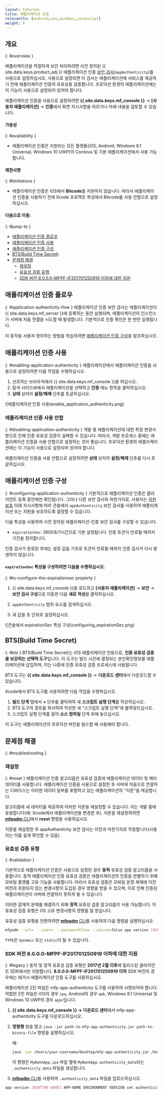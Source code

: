 ```yaml
---
layout: tutorial
title: 애플리케이션 인증
relevantTo: [android,ios,windows,javascript]
weight: 9
---
```

<!-- NLS_CHARSET=UTF-8 -->
## 개요
{: #overview }

애플리케이션을 적절하게 보안 처리하려면 사전 정의된 {{ site.data.keys.product_adj }} 애플리케이션 인증 [보안 검사](../#security-checks)(`appAuthenticity`)를 사용으로 설정하십시오. 사용으로 설정되면 이 검사는 애플리케이션에 서비스를 제공하기 전에 애플리케이션 인증의 유효성을 검증합니다. 프로덕션 환경의 애플리케이션에는 이 기능이 사용으로 설정되어 있어야 합니다. 

애플리케이션 인증을 사용으로 설정하려면 **{{ site.data.keys.mf_console }}** → **[사용자 애플리케이션]** → **인증**에서 화면 지시사항을 따르거나 아래 내용을 검토할 수 있습니다. 

#### 가용성
{: #availability }
* 애플리케이션 인증은 지원되는 모든 플랫폼(iOS, Android, Windows 8.1 Universal, Windows 10 UWP)의 Cordova 및 기본 애플리케이션에서 사용 가능합니다. 

#### 제한사항
{: #limitations }
* 애플리케이션 인증은 iOS에서 **Bitcode**를 지원하지 않습니다. 따라서 애플리케이션 인증을 사용하기 전에 Xcode 프로젝트 특성에서 Bitcode를 사용 안함으로 설정하십시오. 

#### 다음으로 이동:
{: #jump-to }
- [애플리케이션 인증 플로우](#application-authenticity-flow)
- [애플리케이션 인증 사용](#enabling-application-authenticity)
- [애플리케이션 인증 구성](#configuring-application-authenticity)
- [BTS(Build Time Secret)](#bts)
- [문제점 해결](#troubleshooting)
  - [재설정](#reset)
  - [유효성 검증 유형](#validation)
  - [SDK 버전 8.0.0.0-MFPF-IF201701250919 이하에 대한 지원](#legacy)

## 애플리케이션 인증 플로우
{: #application-authenticity-flow }
애플리케이션 인증 보안 검사는 애플리케이션이 {{ site.data.keys.mf_server }}에 등록하는 동안 실행되며, 애플리케이션의 인스턴스가 서버에 처음 연결을 시도할 때 발생합니다. 기본적으로 인증 확인은 한 번만 실행됩니다. 

이 동작을 사용자 정의하는 방법을 학습하려면 [애플리케이션 인증 구성](#configuring-application-authenticity)을 참조하십시오.

## 애플리케이션 인증 사용
{: #enabling-application-authenticity }
애플리케이션에서 애플리케이션 인증을 사용으로 설정하려면 다음 작업을 수행하십시오. 

1. 선호하는 브라우저에서 {{ site.data.keys.mf_console }}을 여십시오. 
2. 탐색 사이드바에서 애플리케이션을 선택하고 **인증** 메뉴 항목을 클릭하십시오.
3. **상태** 상자의 **설정/해제** 단추를 토글하십시오. 

![애플리케이션 인증 사용(enable_application_authenticity.png)

### 애플리케이션 인증 사용 안함
{: #disabling-application-authenticity }
개발 중 애플리케이션에 대한 특정 변경사항으로 인해 인증 유효성 검증이 실패할 수 있습니다. 따라서, 개발 프로세스 중에는 애플리케이션 인증을 사용 안함으로 설정하는 것이 좋습니다. 프로덕션 환경의 애플리케이션에는 이 기능이 사용으로 설정되어 있어야 합니다. 

애플리케이션 인증을 사용 안함으로 설정하려면 **상태** 상자의 **설정/해제** 단추를 다시 토글하십시오. 

## 애플리케이션 인증 구성
{: #configuring-application-authenticity }
기본적으로 애플리케이션 인증은 클라이언트 등록 동안에만 확인됩니다. 그러나 다른 보안 검사와 마찬가지로, 사용자는 [자원 보호](../#protecting-resources) 아래 지시사항에 따라 콘솔에서 `appAuthenticity` 보안 검사를 사용하여 애플리케이션 또는 자원을 보호하도록 결정할 수 있습니다. 

다음 특성을 사용하여 사전 정의된 애플리케이션-인증 보안 검사를 구성할 수 있습니다.

- `expirationSec`: 3600초/1시간으로 기본 설정됩니다. 인증 토큰이 만료될 때까지 기간을 정의합니다.

인증 검사가 완료된 후에는 설정 값을 기초로 토큰이 만료될 때까지 인증 검사가 다시 발생하지 않습니다. 

#### `expirationSec` 특성을 구성하려면 다음을 수행하십시오. 
{: #to-configure-the-expirationsec property }
1. {{ site.data.keys.mf_console }}을 로드하고 **[사용자 애플리케이션]** → **보안** → **보안 검사 구성**으로 이동한 다음 **새로 작성**을 클릭하십시오. 

2. `appAuthenticity` 범위 요소를 검색하십시오.

3. 새 값을 초 단위로 설정하십시오. 

![콘솔에서 expirationSec 특성 구성(configuring_expirationSec.png)

## BTS(Build Time Secret)
{: #bts }
BTS(Build Time Secret)는 iOS 애플리케이션 전용으로, **인증 유효성 검증을 보강하는 선택적 도구**입니다. 이 도구는 빌드 시간에 결정되는 본인확인정보를 애플리케이션에 삽입하며, 이는 나중에 인증 유효성 검증 프로세스에 사용됩니다. 

BTS 도구는 **{{ site.data.keys.mf_console }}** → **다운로드 센터**에서 다운로드할 수 있습니다. 

Xcode에서 BTS 도구를 사용하려면 다음 작업을 수행하십시오. 
1. **빌드 단계** 탭에서 **+** 단추를 클릭하여 새 **스크립트 실행 단계**를 작성하십시오. 
2. BTS 도구의 경로를 복사하여 작성한 새 "스크립트 실행 단계"에 붙여넣으십시오. 
3. 스크립트 실행 단계를 끌어 **소스 컴파일** 단계 위에 놓으십시오. 

이 도구는 애플리케이션의 프로덕션 버전을 빌드할 때 사용해야 합니다. 

## 문제점 해결
{: #troubleshooting }

### 재설정
{: #reset }
애플리케이션 인증 알고리즘은 유효성 검증에 애플리케이션 데이터 및 메타데이터를 사용합니다. 애플리케이션 인증을 사용으로 설정한 후 서버에 처음으로 연결하는 디바이스는 이러한 데이터 일부를 포함하고 있는 애플리케이션의 "지문"을 제공합니다. 

알고리즘에 새 데이터를 제공하여 이러한 지문을 재설정할 수 있습니다. 이는 개발 중에 유용합니다(예: Xcode에서 애플리케이션을 변경한 후). 지문을 재설정하려면 [**mfpadm** CLI](../../administering-apps/using-cli/)에서 **reset** 명령을 사용하십시오. 

지문을 재설정한 후 appAuthenticity 보안 검사는 이전과 마찬가지로 작동합니다(사용자는 이를 쉽게 확인할 수 있음). 

### 유효성 검증 유형
{: #validation }

기본적으로 애플리케이션 인증은 사용으로 설정된 경우 **동적** 유효성 검증 알고리즘을 사용합니다. 동적 애플리케이션 인증 유효성 검증은 애플리케이션의 인증을 판별하기 위해 모바일 플랫폼 고유 기능을 사용합니다. 따라서 유효성 검증은 모바일 운영 체제에 이전 버전과 호환되지 않는 변경사항이 도입된 경우 영향을 받을 수 있으며, 이로 인해 인증된 애플리케이션이 서버에 연결하지 못하게 될 수 있습니다. 

이러한 잠재적 문제를 해결하기 위해 **정적** 유효성 검증 알고리즘이 사용 가능합니다. 이 유효성 검증 유형은 OS 고유 변경사항의 영향을 덜 받습니다. 

유효성 검증 유형을 전환하려면 [**mfpadm** CLI](../../administering-apps/using-cli/)를 사용하여 다음 명령을 실행하십시오. 

```bash
mfpadm --url=  --user=  --passwordfile= --secure=false app version [RUNTIME] [APPNAME] [ENVIRONMENT] [VERSION] set authenticity-validation TYPE
```
`TYPE`은 `dynamic` 또는 `static`이 될 수 있습니다.

### SDK 버전 8.0.0.0-MFPF-IF201701250919 이하에 대한 지원
{: #legacy }
동적 및 정적 유효성 검증 유형은 **2017년 2월 이후**에 릴리스된 클라이언트 SDK에서만 지원합니다. **8.0.0.0-MFPF-IF201701250919 이하** SDK 버전의 경우에는 레거시 애플리케이션 인증 도구를 사용하십시오. 

애플리케이션 2진 파일은 mfp-app-authenticity 도구를 사용하여 서명되어야 합니다. 적합한 2진 파일은 iOS의 경우 `ipa`, Android의 경우 `apk`, Windows 8.1 Universal 및 Windows 10 UWP의 경우 `appx`입니다. 

1. **{{ site.data.keys.mf_console }} → 다운로드 센터**에서 mfp-app-authenticity 도구를 다운로드하십시오. 
2. **명령행** 창을 열고 `java -jar path-to-mfp-app-authenticity.jar path-to-binary-file` 명령을 실행하십시오. 

   예: 

   ```bash
   java -jar /Users/your-username/Desktop/mfp-app-authenticity.jar /Users/your-username/Desktop/MyBankApp.ipa
   ```

   이 명령은 `MyBankApp.ipa` 파일 옆에 `MyBankApp.authenticity_data`라는 `.authenticity_data` 파일을 생성합니다. 
3. [**mfpadm** CLI](../../administering-apps/using-cli/)를 사용하여 `.authenticity_data` 파일을 업로드하십시오. 
  ```bash
  app version [RUNTIME-NAME] APP-NAME ENVIRONMENT VERSION set authenticity-data FILE
  ```

